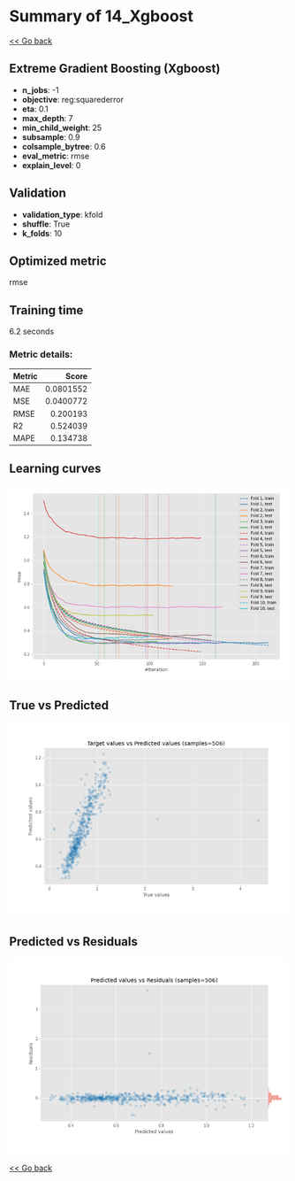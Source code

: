 # Summary of 14_Xgboost

[<< Go back](../README.md)


## Extreme Gradient Boosting (Xgboost)
- **n_jobs**: -1
- **objective**: reg:squarederror
- **eta**: 0.1
- **max_depth**: 7
- **min_child_weight**: 25
- **subsample**: 0.9
- **colsample_bytree**: 0.6
- **eval_metric**: rmse
- **explain_level**: 0

## Validation
 - **validation_type**: kfold
 - **shuffle**: True
 - **k_folds**: 10

## Optimized metric
rmse

## Training time

6.2 seconds

### Metric details:
| Metric   |     Score |
|:---------|----------:|
| MAE      | 0.0801552 |
| MSE      | 0.0400772 |
| RMSE     | 0.200193  |
| R2       | 0.524039  |
| MAPE     | 0.134738  |



## Learning curves
![Learning curves](learning_curves.png)
## True vs Predicted

![True vs Predicted](true_vs_predicted.png)


## Predicted vs Residuals

![Predicted vs Residuals](predicted_vs_residuals.png)



[<< Go back](../README.md)
